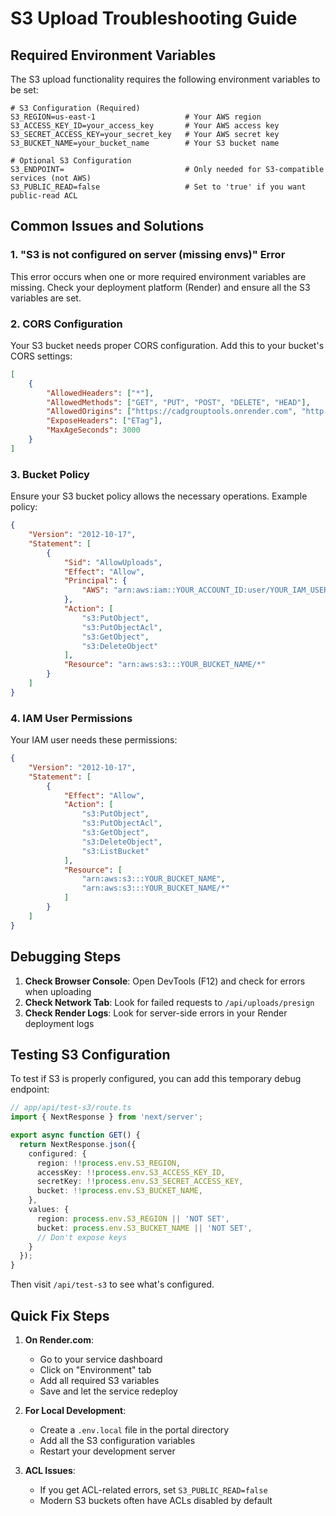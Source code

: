 # S3 Upload Troubleshooting Guide

## Required Environment Variables

The S3 upload functionality requires the following environment variables to be set:

```env
# S3 Configuration (Required)
S3_REGION=us-east-1                    # Your AWS region
S3_ACCESS_KEY_ID=your_access_key       # Your AWS access key
S3_SECRET_ACCESS_KEY=your_secret_key   # Your AWS secret key
S3_BUCKET_NAME=your_bucket_name        # Your S3 bucket name

# Optional S3 Configuration
S3_ENDPOINT=                           # Only needed for S3-compatible services (not AWS)
S3_PUBLIC_READ=false                   # Set to 'true' if you want public-read ACL
```

## Common Issues and Solutions

### 1. "S3 is not configured on server (missing envs)" Error

This error occurs when one or more required environment variables are missing. Check your deployment platform (Render) and ensure all the S3 variables are set.

### 2. CORS Configuration

Your S3 bucket needs proper CORS configuration. Add this to your bucket's CORS settings:

```json
[
    {
        "AllowedHeaders": ["*"],
        "AllowedMethods": ["GET", "PUT", "POST", "DELETE", "HEAD"],
        "AllowedOrigins": ["https://cadgrouptools.onrender.com", "http://localhost:3000"],
        "ExposeHeaders": ["ETag"],
        "MaxAgeSeconds": 3000
    }
]
```

### 3. Bucket Policy

Ensure your S3 bucket policy allows the necessary operations. Example policy:

```json
{
    "Version": "2012-10-17",
    "Statement": [
        {
            "Sid": "AllowUploads",
            "Effect": "Allow",
            "Principal": {
                "AWS": "arn:aws:iam::YOUR_ACCOUNT_ID:user/YOUR_IAM_USER"
            },
            "Action": [
                "s3:PutObject",
                "s3:PutObjectAcl",
                "s3:GetObject",
                "s3:DeleteObject"
            ],
            "Resource": "arn:aws:s3:::YOUR_BUCKET_NAME/*"
        }
    ]
}
```

### 4. IAM User Permissions

Your IAM user needs these permissions:

```json
{
    "Version": "2012-10-17",
    "Statement": [
        {
            "Effect": "Allow",
            "Action": [
                "s3:PutObject",
                "s3:PutObjectAcl",
                "s3:GetObject",
                "s3:DeleteObject",
                "s3:ListBucket"
            ],
            "Resource": [
                "arn:aws:s3:::YOUR_BUCKET_NAME",
                "arn:aws:s3:::YOUR_BUCKET_NAME/*"
            ]
        }
    ]
}
```

## Debugging Steps

1. **Check Browser Console**: Open DevTools (F12) and check for errors when uploading
2. **Check Network Tab**: Look for failed requests to `/api/uploads/presign`
3. **Check Render Logs**: Look for server-side errors in your Render deployment logs

## Testing S3 Configuration

To test if S3 is properly configured, you can add this temporary debug endpoint:

```typescript
// app/api/test-s3/route.ts
import { NextResponse } from 'next/server';

export async function GET() {
  return NextResponse.json({
    configured: {
      region: !!process.env.S3_REGION,
      accessKey: !!process.env.S3_ACCESS_KEY_ID,
      secretKey: !!process.env.S3_SECRET_ACCESS_KEY,
      bucket: !!process.env.S3_BUCKET_NAME,
    },
    values: {
      region: process.env.S3_REGION || 'NOT SET',
      bucket: process.env.S3_BUCKET_NAME || 'NOT SET',
      // Don't expose keys
    }
  });
}
```

Then visit `/api/test-s3` to see what's configured.

## Quick Fix Steps

1. **On Render.com**:
   - Go to your service dashboard
   - Click on "Environment" tab
   - Add all required S3 variables
   - Save and let the service redeploy

2. **For Local Development**:
   - Create a `.env.local` file in the portal directory
   - Add all the S3 configuration variables
   - Restart your development server

3. **ACL Issues**:
   - If you get ACL-related errors, set `S3_PUBLIC_READ=false`
   - Modern S3 buckets often have ACLs disabled by default
